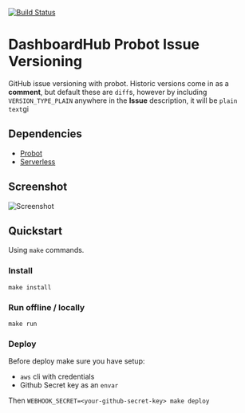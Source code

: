 [![Build Status](https://travis-ci.org/DashboardHub/probot-issue-versioning.svg?branch=prototype-v0.1)](https://travis-ci.org/DashboardHub/probot-issue-versioning)

# DashboardHub Probot Issue Versioning

GitHub issue versioning with probot. Historic versions come in as a **comment**, but default these are `diff`s, however by including `VERSION_TYPE_PLAIN` anywhere in the **Issue** description, it will be `plain text`gi

## Dependencies

- [Probot](https://github.com/probot/probot)
- [Serverless](https://serverless.com)

## Screenshot

![Screenshot](https://user-images.githubusercontent.com/624760/31160750-b369f874-a8ca-11e7-9d85-6548a78f0894.png)

## Quickstart

Using `make` commands.

### Install

`make install`

### Run offline / locally

`make run`

### Deploy

Before deploy make sure you have setup:

- `aws` cli with credentials
- Github Secret key as an `envar`

Then `WEBHOOK_SECRET=<your-github-secret-key> make deploy`
